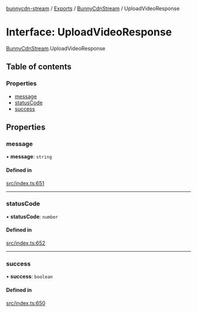 [bunnycdn-stream](../README.md) / [Exports](../modules.md) / [BunnyCdnStream](../modules/BunnyCdnStream.md) / UploadVideoResponse

# Interface: UploadVideoResponse

[BunnyCdnStream](../modules/BunnyCdnStream.md).UploadVideoResponse

## Table of contents

### Properties

- [message](BunnyCdnStream.UploadVideoResponse.md#message)
- [statusCode](BunnyCdnStream.UploadVideoResponse.md#statuscode)
- [success](BunnyCdnStream.UploadVideoResponse.md#success)

## Properties

### message

• **message**: `string`

#### Defined in

[src/index.ts:651](https://github.com/dan-online/bunnycdn-stream/blob/43fdbc3/src/index.ts#L651)

___

### statusCode

• **statusCode**: `number`

#### Defined in

[src/index.ts:652](https://github.com/dan-online/bunnycdn-stream/blob/43fdbc3/src/index.ts#L652)

___

### success

• **success**: `boolean`

#### Defined in

[src/index.ts:650](https://github.com/dan-online/bunnycdn-stream/blob/43fdbc3/src/index.ts#L650)
